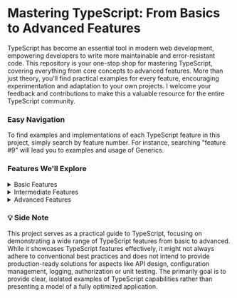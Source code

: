 # Mastering TypeScript: From Basics to Advanced Features

TypeScript has become an essential tool in modern web development, empowering developers to write more maintainable and error-resistant code. This repository is your one-stop shop for mastering TypeScript, covering everything from core concepts to advanced features. More than just theory, you'll find practical examples for every feature, encouraging experimentation and adaptation to your own projects. I welcome your feedback and contributions to make this a valuable resource for the entire TypeScript community.

### Easy Navigation

To find examples and implementations of each TypeScript feature in this project, simply search by feature number. For instance, searching "feature #9" will lead you to examples and usage of Generics.

### Features We'll Explore

<details>
<summary>Basic Features</summary>

1. **Type Annotations**: Define types for variables, parameters, and return values to leverage TypeScript's static type checking.
   [Example 2](https://github.com/husni1992/TypeScript-advanced/blob/main/src/app/controllers/UserController.ts)
2. **Interfaces**: Create contracts for object structures, ensuring adherence to specified shapes.
3. **Classes**: Use object-oriented principles to construct objects with properties and methods.
4. **Enums**: Enumerate a set of named constants to improve code readability and maintainability.
5. **Type Aliases**: Create custom type definitions to simplify complex type signatures and enhance code readability.
6. **Nullable Types**: Work with values that may be `null` or `undefined`, denoted with a `?` for optional properties and variables.

</details>

<details>
<summary>Intermediate Features</summary>

7. **Union Types**: Allow for a value to be one of several types, providing versatility in variable and function typing.
8. **Intersection Types**: Combine types into one by merging their properties, creating a new type that has all the properties of the constituent types.
9. **Generics**: Design flexible and reusable components by creating types that work over a variety of values while maintaining type integrity.
10. **Type Guards**: Apply runtime checks to determine the type of a variable and narrow its type within scope.
11. **Tuples**: Utilize fixed-length arrays with elements whose types are known, but not necessarily the same.
12. **Literal Types**: Constrain variables to specific values, offering a way to signal intent and enforce function contracts.
13. **Utility Types**: Leverage TypeScript's built-in utility types for common transformations and operations on types.
14. **Namespaces**: Structure code with logical grouping and prevent pollution of the global scope.
</details>

<details>
<summary>Advanced Features</summary>

15. **Mapped Types**: Generate new types by transforming existing ones, iterating over their properties and applying modifications.
16. **Conditional Types**: Define types that are determined based on conditional logic, allowing for types to change based on the input types.
17. **Decorators**: Functions that modify class, method, property, or parameter behavior and metadata at compile or runtime.
18. **Mixins**: Create classes that combine multiple classes or interfaces into one.
19. **Module Augmentation**: Enhance or modify existing modules by adding new properties or methods.
20. **Advanced Generics**: Utilize generics to create highly reusable components capable of handling complex typing scenarios.
21. **Template Literals**: Use template literal types to construct types based on template literal strings, introducing string manipulation capabilities into the type system.
</details>

### 💡 Side Note

This project serves as a practical guide to TypeScript, focusing on demonstrating a wide range of TypeScript features from basic to advanced. While it showcases TypeScript features effectively, it might not always adhere to conventional best practices and does not intend to provide production-ready solutions for aspects like API design, configuration management, logging, authorization or unit testing. The primarily goal is to provide clear, isolated examples of TypeScript capabilities rather than presenting a model of a fully optimized application.
